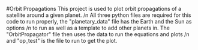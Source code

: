 #Orbit Propagations
This project is used to plot orbit propagations of a satellite around a given planet. /n
All three python files are required for this code to run properly, the "planetary_data" file has the Earth and the Sun as options /n
to run as well as a template to add other planets in. The "OrbitPropagator" file then uses the data to run the equations and plots /n
and "op_test" is the file to run to get the plot.
